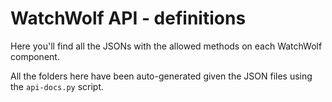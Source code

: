 # WatchWolf API - definitions

Here you'll find all the JSONs with the allowed methods on each WatchWolf component.

All the folders here have been auto-generated given the JSON files using the `api-docs.py` script.